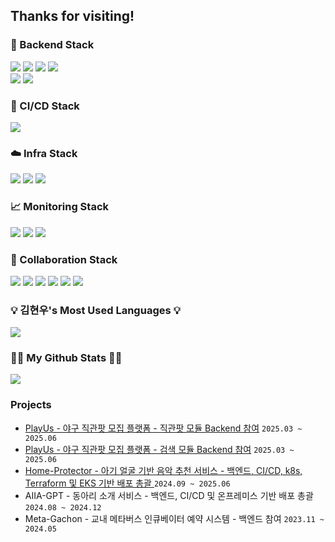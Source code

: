 ## Thanks for visiting!


<h3>🚀 Backend Stack</h3>
<p>
  <img src="https://img.shields.io/badge/Spring Boot-6DB33F?style=for-the-badge&logo=springboot&logoColor=white"/>
  <img src="https://img.shields.io/badge/Spring%20Security-6DB33F?style=for-the-badge&logo=springsecurity&logoColor=white"/>
  <img src="https://img.shields.io/badge/JUnit5-25A162?style=for-the-badge&logo=JUnit5&logoColor=white"/> 
  <img src="https://img.shields.io/badge/k6-7D64FF?style=for-the-badge&logo=k6&logoColor=white"/>
  <!-- <img src="https://img.shields.io/badge/JWT-black?style=for-the-badge&logo=JSON%20web%20tokens"/> -->
  <br/>
  <img src="https://img.shields.io/badge/MySQL-4479A1?style=for-the-badge&logo=MySQL&logoColor=white"/>
<!--   <img src="https://img.shields.io/badge/MongoDB-47A248?style=for-the-badge&logo=mongodb&logoColor=white"/> -->
<!--   <img src="https://img.shields.io/badge/Elasticsearch-005571?style=for-the-badge&logo=elasticsearch&logoColor=white"/>  -->
  <img src="https://img.shields.io/badge/Redis-FF4438?style=for-the-badge&logo=Redis&logoColor=white"/>
</p>



<h3>🔧 CI/CD Stack</h3>
<p>
  <img src="https://img.shields.io/badge/github%20actions-2671E5?style=for-the-badge&logo=githubactions&logoColor=white"/>
<!--   <img src="https://img.shields.io/badge/ArgoCD-EF7B4D?style=for-the-badge&logo=Argo&logoColor=white"/> -->
</p>



<h3>☁️ Infra Stack</h3>
<p>
  <img src="https://img.shields.io/badge/Docker-3776AB?style=for-the-badge&logo=Docker&logoColor=white"/>
  <img src="https://img.shields.io/badge/Kubernetes-326CE5?style=for-the-badge&logo=Kubernetes&logoColor=white"/>
  <img src="https://img.shields.io/badge/AWS-FF9900?style=for-the-badge&logo=amazon-aws&logoColor=white"/>
<!--   <img src="https://img.shields.io/badge/terraform-%235835CC.svg?style=for-the-badge&logo=terraform&logoColor=white"/> -->
</p>



<h3>📈 Monitoring Stack</h3>
<p>
  <img src="https://img.shields.io/badge/Prometheus-E6522C?style=for-the-badge&logo=Prometheus&logoColor=white"/>
  <img src="https://img.shields.io/badge/grafana-F46800?style=for-the-badge&logo=grafana&logoColor=white"/>
  <img src="https://img.shields.io/badge/sentry-362D59?style=for-the-badge&logo=sentry&logoColor=white"/>
</p>



<h3>🤝 Collaboration Stack</h3>
<p>
  <img src="https://img.shields.io/badge/git-F05033?style=for-the-badge&logo=git&logoColor=white"/>
  <img src="https://img.shields.io/badge/github-121011?style=for-the-badge&logo=github&logoColor=white"/>
  <img src="https://img.shields.io/badge/Notion-000000?style=for-the-badge&logo=notion&logoColor=white"/>
  <img src="https://img.shields.io/badge/jira-0A0FFF?style=for-the-badge&logo=jira&logoColor=white"/>
  <img src="https://img.shields.io/badge/Slack-4A154B?style=for-the-badge&logo=slack&logoColor=white"/>
  <img src="https://img.shields.io/badge/Discord-COLOR?style=for-the-badge&logo=Discord&color=5865F2&logoColor=white"/>
</p>

<!--
<h3>🤝 Now I'm studying these...</h3>
--!>




<h3>💡 김현우's Most Used Languages 💡</h3>
<p>
  <img src="https://github-readme-stats.vercel.app/api/top-langs/?username=han16935&layout=compact&show_icons=true&show_owner=true&hide_title=true&theme=nord" />
</p>

<h3>👩‍💻 My Github Stats 👩‍💻</h3>
<p>
  <img src="https://github-readme-stats.vercel.app/api?username=han16935&show_icons=true&theme=nord" />
</p>

<h3> Projects </h3>
<ul>
   <li>
      <a href="https://github.com/KEA-ChunSam/PlayUs-twp-service">PlayUs - 야구 직관팟 모집 플랫폼 - 직관팟 모듈 Backend 참여</a> <code>2025.03 ~ 2025.06</code>
   </li>   

   <li>
      <a href="https://github.com/KEA-ChunSam/PlayUs-search-service">PlayUs - 야구 직관팟 모집 플랫폼 - 검색 모듈 Backend 참여</a> <code>2025.03 ~ 2025.06</code>
   </li>

   <li>
      <a href="https://github.com/GCU-Home-Protector">Home-Protector - 아기 얼굴 기반 음악 추천 서비스 - 백엔드, CI/CD, k8s, Terraform 및 EKS 기반 배포 총괄 </a> <code>2024.09 ~ 2025.06</code>
   </li>

   <li>
      AIIA-GPT - 동아리 소개 서비스 - 백엔드, CI/CD 및 온프레미스 기반 배포 총괄 </a> <code>2024.08 ~ 2024.12</code>
   </li>

   <li>
      Meta-Gachon - 교내 메타버스 인큐베이터 예약 시스템 - 백엔드 참여 </a> <code>2023.11 ~ 2024.05</code>
   </li>
</ul>
